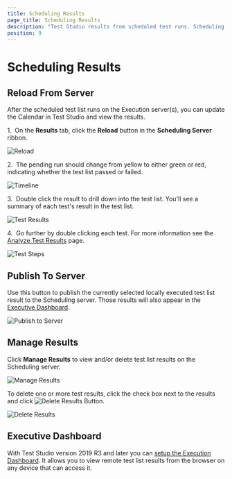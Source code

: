 ```yaml
---
title: Scheduling Results
page_title: Scheduling Results
description: "Test Studio results from scheduled test runs. Scheduling Results Scheduling calendar. "
position: 9
---
```

# Scheduling Results

## Reload From Server

After the scheduled test list runs on the Execution server(s), you can update the Calendar in Test Studio and view the results.

1.&nbsp; On the **Results** tab, click the **Reload** button in the **Scheduling Server** ribbon.

![Reload][1]

2.&nbsp; The pending run should change from yellow to either green or red, indicating whether the test list passed or failed.

![Timeline][2]

3.&nbsp; Double click the result to drill down into the test list. You'll see a summary of each test's result in the test list.

![Test Results][3]

4.&nbsp; Go further by double clicking each test. For more information see the <a href="/getting-started/test-results/analyze-test-results" target="_blank">Analyze Test Results</a> page.

![Test Steps][4]

## Publish To Server

Use this button to publish the currently selected locally executed test list result to the Scheduling server. Those results will also appear in the <a href="/general-information/test-results/executive-dashboard" target="_blank">Executive Dashboard</a>.

![Publish to Server][5]

## Manage Results

Click **Manage Results** to view and/or delete test list results on the Scheduling server.

![Manage Results][6]

To delete one or more test results, click the check box next to the results and click ![Delete Results Button][8].

![Delete Results][7]

## Executive Dashboard

With Test Studio version 2019 R3 and later you can <a href="/general-information/test-results/executive-dashboard" target="_blank">setup the Execution Dashboard</a>. It allows you to view remote test list results from the browser on any device that can access it.

[1]: /img/features/scheduling-test-runs/scheduling-results/fig1.png
[2]: /img/features/scheduling-test-runs/scheduling-results/fig2.png
[3]: /img/features/scheduling-test-runs/scheduling-results/fig3.png
[4]: /img/features/scheduling-test-runs/scheduling-results/fig4.png
[5]: /img/features/scheduling-test-runs/scheduling-results/fig5.png
[6]: /img/features/scheduling-test-runs/scheduling-results/fig6.png
[7]: /img/features/scheduling-test-runs/scheduling-results/fig7.png
[8]: /img/features/scheduling-test-runs/scheduling-results/fig8.png